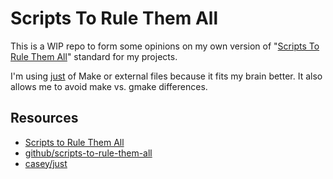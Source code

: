# Scripts To Rule Them All

This is a WIP repo to form some opinions on my own version of "[Scripts To Rule Them All][Scripts to Rule Them All]" standard for my projects.

I'm using [just][casey/just] of Make or external files because it fits my brain better. 
It also allows me to avoid make vs. gmake differences. 

## Resources

- [Scripts to Rule Them All][Scripts to Rule Them All]
- [github/scripts-to-rule-them-all][github/scripts-to-rule-them-all]
- [casey/just][casey/just]


[casey/just]: https://github.com/casey/just
[github/scripts-to-rule-them-all]: https://github.com/github/scripts-to-rule-them-all
[Scripts to Rule Them All]: https://github.blog/2015-06-30-scripts-to-rule-them-all/
